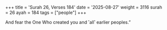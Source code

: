 +++
title = 'Surah 26, Verses 184'
date = '2025-08-27'
weight = 3116
surah = 26
ayah = 184
tags = ["people"]
+++

And fear the One Who created you and ˹all˺ earlier peoples.”